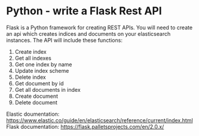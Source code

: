 # Python - write a Flask Rest API
Flask is a Python framework for creating REST APIs. You will need to create an api which creates indices and documents on your elasticsearch instances.
The API will include these functions:
1. Create index
2. Get all indexes
3. Get one index by name
4. Update index scheme
5. Delete index
6. Get document by id
7. Get all documents in index
8. Create document
9. Delete document

Elastic doumentation:
https://www.elastic.co/guide/en/elasticsearch/reference/current/index.html
Flask documentation:
https://flask.palletsprojects.com/en/2.0.x/
